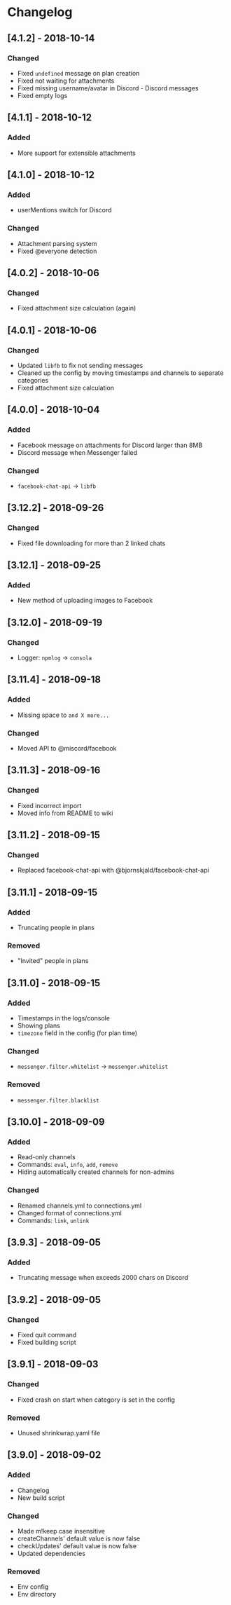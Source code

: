 # Changelog

## [4.1.2] - 2018-10-14
### Changed
- Fixed `undefined` message on plan creation
- Fixed not waiting for attachments
- Fixed missing username/avatar in Discord - Discord messages
- Fixed empty logs

## [4.1.1] - 2018-10-12
### Added
- More support for extensible attachments

## [4.1.0] - 2018-10-12
### Added
- userMentions switch for Discord

### Changed
- Attachment parsing system
- Fixed @everyone detection

## [4.0.2] - 2018-10-06
### Changed
- Fixed attachment size calculation (again)

## [4.0.1] - 2018-10-06
### Changed
- Updated `libfb` to fix not sending messages
- Cleaned up the config by moving timestamps and channels to separate categories
- Fixed attachment size calculation

## [4.0.0] - 2018-10-04
### Added
- Facebook message on attachments for Discord larger than 8MB
- Discord message when Messenger failed

### Changed
- `facebook-chat-api` -> `libfb`

## [3.12.2] - 2018-09-26
### Changed
- Fixed file downloading for more than 2 linked chats

## [3.12.1] - 2018-09-25
### Added
- New method of uploading images to Facebook

## [3.12.0] - 2018-09-19
### Changed
- Logger: `npmlog` -> `consola`

## [3.11.4] - 2018-09-18
### Added
- Missing space to `and X more...`

### Changed
- Moved API to @miscord/facebook

## [3.11.3] - 2018-09-16
### Changed
- Fixed incorrect import
- Moved info from README to wiki

## [3.11.2] - 2018-09-15
### Changed
- Replaced facebook-chat-api with @bjornskjald/facebook-chat-api

## [3.11.1] - 2018-09-15
### Added
- Truncating people in plans

### Removed
- "Invited" people in plans

## [3.11.0] - 2018-09-15
### Added
- Timestamps in the logs/console
- Showing plans
- `timezone` field in the config (for plan time)

### Changed
- `messenger.filter.whitelist` -> `messenger.whitelist`

### Removed
- `messenger.filter.blacklist`

## [3.10.0] - 2018-09-09
### Added
- Read-only channels
- Commands: `eval`, `info`, `add`, `remove`
- Hiding automatically created channels for non-admins

### Changed
- Renamed channels.yml to connections.yml
- Changed format of connections.yml
- Commands: `link`, `unlink`

## [3.9.3] - 2018-09-05
### Added
- Truncating message when exceeds 2000 chars on Discord

## [3.9.2] - 2018-09-05
### Changed
- Fixed quit command
- Fixed building script

## [3.9.1] - 2018-09-03
### Changed
- Fixed crash on start when category is set in the config

### Removed
- Unused shrinkwrap.yaml file

## [3.9.0] - 2018-09-02
### Added
- Changelog
- New build script

### Changed
- Made m!keep case insensitive
- createChannels' default value is now false
- checkUpdates' default value is now false
- Updated dependencies

### Removed
- Env config
- Env directory
